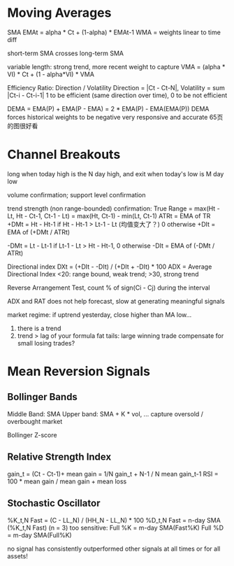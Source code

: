 # Moving Averages
SMA
EMAt = alpha * Ct + (1-alpha) * EMAt-1
WMA = weights linear to time diff

short-term SMA crosses long-term SMA

variable length: strong trend, more recent weight to capture
VMA = (alpha * VI) * Ct + (1 - alpha*VI) * VMA

Efficiency Ratio: Direction / Volatility
Direction = |Ct - Ct-N|, Volatility = sum |Ct-i - Ct-i-1|
1 to be efficient (same direction over time), 0 to be not efficient 

DEMA = EMA(P) + EMA(P - EMA) = 2 * EMA(P) - EMA(EMA(P))
DEMA forces historical weights to be negative
very responsive and accurate
65页的图很好看

# Channel Breakouts
long when today high is the N day high, and exit when today's low is M day low

volume confirmation; support level confirmation

trend strength (non range-bounded) confirmation: 
True Range = max(Ht - Lt, Ht - Ct-1, Ct-1 - Lt) = max(Ht, Ct-1) - min(Lt, Ct-1)
ATRt = EMA of TR
+DMt = Ht - Ht-1 if Ht - Ht-1 > Lt-1 - Lt (均值变大了？) 0 otherwise
+DIt = EMA of (+DMt / ATRt)

-DMt = Lt - Lt-1 if Lt-1 - Lt > Ht - Ht-1, 0 otherwise
-DIt = EMA of (-DMt / ATRt)

Directional index DXt = (+DIt - -DIt) / (+DIt + -DIt) * 100
ADX = Average Directional Index
<20: range bound, weak trend; >30, strong trend

Reverse Arrangement Test, count % of sign(Ci - Cj) during the interval

ADX and RAT does not help forecast, slow at generating meaningful signals

market regime: if uptrend yesterday, close higher than MA low...

1. there is a trend
2. trend > lag of your formula
fat tails: large winning trade compensate for small losing trades?

# Mean Reversion Signals
## Bollinger Bands
Middle Band: SMA
Upper band: SMA + K * vol, ...
capture oversold / overbought market

Bollinger Z-score
## Relative Strength Index
gain_t = (Ct - Ct-1)+
mean gain = 1/N gain_t + N-1 / N mean gain_t-1
RSI = 100 * mean gain / mean gain + mean loss

## Stochastic Oscillator
%K_t,N Fast =  (C - LL_N) / (HH_N - LL_N) * 100
%D_t,N Fast = n-day SMA (%K_t,N Fast) (n = 3)
too sensitive:
Full %K = m-day SMA(Fast%K)
Full %D = m-day SMA(Full%K)

no signal has consistently outperformed other signals at all times or for all assets!
